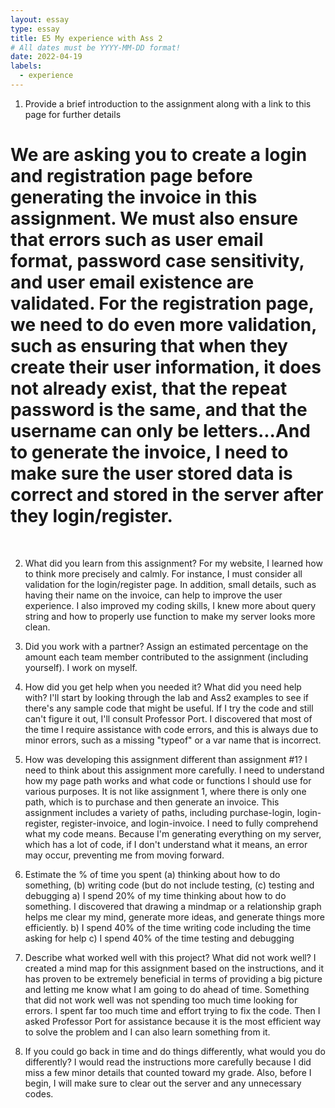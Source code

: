 ```yaml
---
layout: essay
type: essay
title: E5 My experience with Ass 2
# All dates must be YYYY-MM-DD format!
date: 2022-04-19
labels:
  - experience
---
```


1.	Provide a brief introduction to the assignment along with a link to this page for further details
<h1>We are asking you to create a login and registration page before generating the invoice in this assignment. We must also ensure that errors such as user email format, password case sensitivity, and user email existence are validated. For the registration page, we need to do even more validation, such as ensuring that when they create their user information, it does not already exist, that the repeat password is the same, and that the username can only be letters...And to generate the invoice, I need to make sure the user stored data is correct and stored in the server after they login/register.</h1>
<br>

2.	What did you learn from this assignment?
For my website, I learned how to think more precisely and calmly. For instance, I must consider all validation for the login/register page. In addition, small details, such as having their name on the invoice, can help to improve the user experience. 
I also improved my coding skills, I knew more about query string and how to properly use function to make my server looks more clean.

3.	Did you work with a partner? Assign an estimated percentage on the amount 
each team member contributed to the assignment (including yourself).
I work on myself.

4.	How did you get help when you needed it? What did you need help with?
I'll start by looking through the lab and Ass2 examples to see if there's any sample code that might be useful. If I try the code and still can't figure it out, I'll consult Professor Port. 
I discovered that most of the time I require assistance with code errors, and this is always due to minor errors, such as a missing "typeof" or a var name that is incorrect. 

5.	 How was developing this assignment different than assignment #1?
I need to think about this assignment more carefully. I need to understand how my page path works and what code or functions I should use for various purposes. 
It is not like assignment 1, where there is only one path, which is to purchase and then generate an invoice. This assignment includes a variety of paths, including purchase-login, login-register, register-invoice, and login-invoice.
I need to fully comprehend what my code means. Because I'm generating everything on my server, which has a lot of code, if I don't understand what it means, an error may occur, preventing me from moving forward.

6.	Estimate the % of time you spent (a) thinking about how to do something, (b) writing code (but do not include testing, (c) testing and debugging
a)	I spend 20% of my time thinking about how to do something. I discovered that drawing a mindmap or a relationship graph helps me clear my mind, generate more ideas, and generate things more efficiently.
b)	I spend 40% of the time writing code including the time asking for help
c)	I spend 40% of the time testing and debugging 

7.	Describe what worked well with this project? What did not work well?
I created a mind map for this assignment based on the instructions, and it has proven to be extremely beneficial in terms of providing a big picture and letting me know what I am going to do ahead of time.
Something that did not work well was not spending too much time looking for errors. I spent far too much time and effort trying to fix the code. Then I asked Professor Port for assistance because it is the most efficient way to solve the problem and I can also learn something from it.

8.	If you could go back in time and do things differently, what would you do differently?
I would read the instructions more carefully because I did miss a few minor details that counted toward my grade. 
Also, before I begin, I will make sure to clear out the server and any unnecessary codes.
